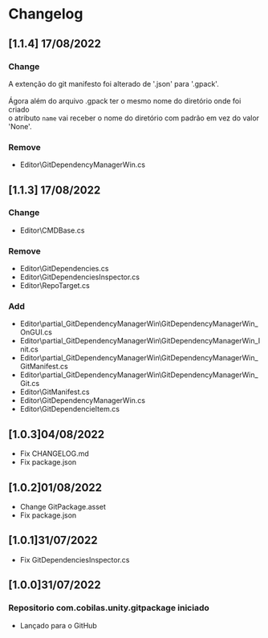 # Changelog
## [1.1.4] 17/08/2022
### Change
A extenção do git manifesto foi alterado de '.json' para '.gpack'.<br/><br/>
Ágora além do arquivo .gpack ter o mesmo nome do diretório onde foi criado<br/>
o atributo `name` vai receber o nome do diretório com padrão em vez do valor 'None'.
### Remove
- Editor\GitDependencyManagerWin.cs
## [1.1.3] 17/08/2022
### Change
- Editor\CMDBase.cs
### Remove
- Editor\GitDependencies.cs
- Editor\GitDependenciesInspector.cs
- Editor\RepoTarget.cs
### Add
- Editor\partial_GitDependencyManagerWin\GitDependencyManagerWin_OnGUI.cs
- Editor\partial_GitDependencyManagerWin\GitDependencyManagerWin_Init.cs
- Editor\partial_GitDependencyManagerWin\GitDependencyManagerWin_GitManifest.cs
- Editor\partial_GitDependencyManagerWin\GitDependencyManagerWin_Git.cs
- Editor\GitManifest.cs
- Editor\GitDependencyManagerWin.cs
- Editor\GitDependencieItem.cs
## [1.0.3]04/08/2022
- Fix CHANGELOG.md
- Fix package.json
## [1.0.2]01/08/2022
- Change GitPackage.asset
- Fix package.json
## [1.0.1]31/07/2022
- Fix GitDependenciesInspector.cs
## [1.0.0]31/07/2022
### Repositorio com.cobilas.unity.gitpackage iniciado
- Lançado para o GitHub

